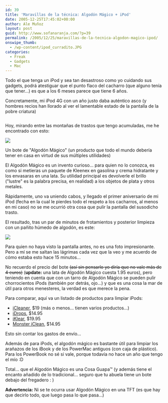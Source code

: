 ```yaml
---
id: 39
title: 'Maravillas de la técnica: Algodón Mágico + iPod'
date: 2005-12-25T17:45:02+00:00
author: Ale Muñoz
layout: post
guid: http://www.sofanaranja.com/?p=39
permalink: /2005/12/25/maravillas-de-la-tecnica-algodon-magico-ipod/
onswipe_thumb:
  - /wp-content/ipod_curradito.JPG
categories:
  - Freak
  - Gadgets
  - Mac
---
```

Todo el que tenga un iPod y sea tan desastroso como yo cuidando sus gadgets, podrá atestiguar que el punto flaco del cacharro (que alguno tenía que tener...) es que a los 6 meses parece que tiene 6 años.

Concretamente, mi iPod 4G con un año justo daba auténtico asco (y hombres recios han llorado al ver el lamentable estado de la pantalla de la pobre criatura)

<img src='/wp-content/ipod_curradito.JPG' alt='' />

Hoy, mirando entre las montañas de trastos que tengo acumuladas, me he encontrado con esto:

<img src="/wp-content/algodon_magico.jpg" />

Un bote de "Algodón Mágico" (un producto que todo el mundo debería tener en casa en virtud de sus múltiples utilidades)

El Algodón Mágico es un invento curioso... para quien no lo conozca, es como si metieras un paquete de Kleenex en gasolina y crema hidratante y los envasaras en una lata. Su utilidad principal es devolverle el brillo ("lustre" es la palabra precisa, en realidad) a los objetos de plata y otros metales.

Rápidamente, uno va uniendo cabos, y llegado el primer aniversario de mi iPod (fecha en la cual le pierdes todo el respeto a los cacharros, al menos en mi caso) no se me ocurrió otra cosa que pulir la pantalla del susodicho trasto.

El resultado, tras un par de minutos de frotamientos y posterior limpieza con un pañito húmedo de algodón, es este:

<img src="/wp-content/ipod_limpito.jpg" />

Para quien no haya visto la pantalla antes, no es una foto impresionante. Pero a mí se me saltan las lágrimas cada vez que la veo y me acuerdo de cómo estaba esto hace 15 minutos...

No recuerdo el precio del bote <del>(así sin pensarlo yo diría que no vale más de 4 euros)</del> (**update:** una lata de Algodón Mágico cuesta 1.95 euros), pero teniendo en cuenta que con un tarro de Algodón Mágico se pueden pulir chorrocientos iPods (también por detrás, ojo...) y que es una cosa la mar de útil para otros menesteres, la verdad es que merece la pena.

Para comparar, aquí va un listado de productos para limpiar iPods:

* [iCleaner][1], $19 (más o menos... tienen varios productos...)
* [iDrops][2], $14.95
* [iKlear][3], $19.95
* [Monster iClean][4], $14.95

Esto sin contar los gastos de envío...

Además de para iPods, el algodón mágico es bastante útil para limpiar los arañazos de los iBook y de los PowerMac antiguos (con caja de plástico). Para los PowerBook no sé si vale, porque todavía no hace un año que tengo el mío :D

Total... que el Algodón Mágico es una Cosa Guapa™ (y además tiene el encanto añadido de lo tradicional... seguro que tu abuela tiene un bote debajo del fregadero : )

**Advertencia:** Ni se te ocurra usar Algodón Mágico en una TFT (es que hay que decirlo todo, que luego pasa lo que pasa...)


[1]: http://icleaner.com/
[2]: http://podshop.com/idropsmore.html
[3]: http://iklear.klearscreen.com/index.php
[4]: http://www.monstercable.com/productPagePrint.asp?pin=2105